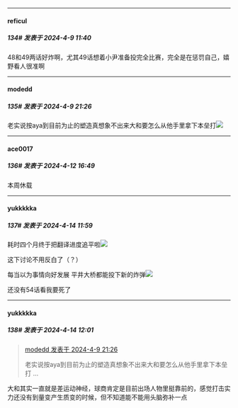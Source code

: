﻿
*****

####  reficul  
##### 134#       发表于 2024-4-9 11:40

48和49两话好炸啊，尤其49话想着小尹准备投完全比赛，完全是在惩罚自己，嬉野看人很准啊


*****

####  modedd  
##### 135#       发表于 2024-4-9 21:26

老实说按aya到目前为止的塑造真想象不出来大和要怎么从他手里拿下本垒打<img src="https://static.saraba1st.com/image/smiley/face2017/076.png" referrerpolicy="no-referrer">


*****

####  ace0017  
##### 136#       发表于 2024-4-12 16:49

本周休载


*****

####  yukkkkka  
##### 137#       发表于 2024-4-14 11:59

耗时四个月终于把翻译进度追平啦<img src="https://static.saraba1st.com/image/smiley/face2017/036.png" referrerpolicy="no-referrer">

这下讨论不用反白了（？）

每当以为事情向好发展 平井大桥都能投下新的炸弹<img src="https://static.saraba1st.com/image/smiley/face2017/018.png" referrerpolicy="no-referrer">

还没有54话看我要死了

*****

####  yukkkkka  
##### 138#       发表于 2024-4-14 12:01

<blockquote><a href="httphttps://bbs.saraba1st.com/2b/forum.php?mod=redirect&amp;goto=findpost&amp;pid=64540129&amp;ptid=2173710" target="_blank">modedd 发表于 2024-4-9 21:26</a>

老实说按aya到目前为止的塑造真想象不出来大和要怎么从他手里拿下本垒打 ...</blockquote>
大和其实一直就是差运动神经，球商肯定是目前出场人物里挺靠前的，感觉打击实力还没有到量变产生质变的时候，但不知道能不能用头脑弥补一点

